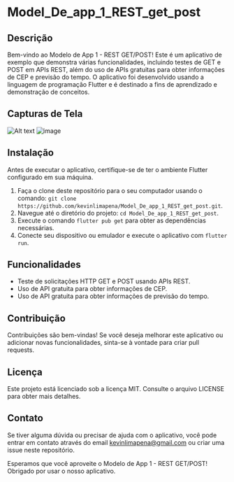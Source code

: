 # Model_De_app_1_REST_get_post

## Descrição

Bem-vindo ao Modelo de App 1 - REST GET/POST! Este é um aplicativo de exemplo que demonstra várias funcionalidades, incluindo testes de GET e POST em APIs REST, além do uso de APIs gratuitas para obter informações de CEP e previsão do tempo. O aplicativo foi desenvolvido usando a linguagem de programação Flutter e é destinado a fins de aprendizado e demonstração de conceitos.

## Capturas de Tela

![Alt text](https://i.postimg.cc/4dk3JLrM/PRINT1.png) ![image](https://github.com/kevinlimapena/Model_De_app_1_REST_get_post/assets/40896046/4ad112ac-cc95-4f45-a2cd-e3d50ccd963e)

## Instalação

Antes de executar o aplicativo, certifique-se de ter o ambiente Flutter configurado em sua máquina.

1. Faça o clone deste repositório para o seu computador usando o comando: `git clone https://github.com/kevinlimapena/Model_De_app_1_REST_get_post.git`.
2. Navegue até o diretório do projeto: `cd Model_De_app_1_REST_get_post`.
3. Execute o comando `flutter pub get` para obter as dependências necessárias.
4. Conecte seu dispositivo ou emulador e execute o aplicativo com `flutter run`.

## Funcionalidades

- Teste de solicitações HTTP GET e POST usando APIs REST.
- Uso de API gratuita para obter informações de CEP.
- Uso de API gratuita para obter informações de previsão do tempo.

## Contribuição

Contribuições são bem-vindas! Se você deseja melhorar este aplicativo ou adicionar novas funcionalidades, sinta-se à vontade para criar pull requests. 

## Licença

Este projeto está licenciado sob a licença MIT. Consulte o arquivo LICENSE para obter mais detalhes.

## Contato

Se tiver alguma dúvida ou precisar de ajuda com o aplicativo, você pode entrar em contato através do email kevinlimapena@gmail.com ou criar uma issue neste repositório.

Esperamos que você aproveite o Modelo de App 1 - REST GET/POST! Obrigado por usar o nosso aplicativo.

